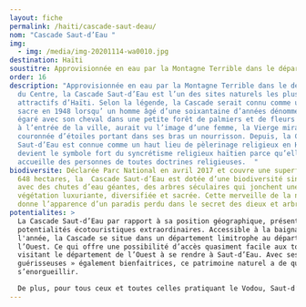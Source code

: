 ```yaml
---
layout: fiche
permalink: /haiti/cascade-saut-deau/
nom: "Cascade Saut-d’Eau "
img:
  - img: /media/img-20201114-wa0010.jpg
destination: Haïti
soustitre: Approvisionnée en eau par la Montagne Terrible dans le département du Centre
order: 16
description: "Approvisionnée en eau par la Montagne Terrible dans le département
  du Centre, la Cascade Saut-d’Eau est l’un des sites naturels les plus
  attractifs d’Haïti. Selon la légende, la Cascade serait connu comme un site
  sacre en 1948 lorsqu’ un homme âgé d’une soixantaine d’années dénommé Fortuné,
  égaré avec son cheval dans une petite forêt de palmiers et de fleurs sauvages
  à l’entrée de la ville, aurait vu l’image d’une femme, la Vierge miracle,
  couronnée d’étoiles portant dans ses bras un nourrisson. Depuis, la Cascade
  Saut-d’Eau est connue comme un haut lieu de pèlerinage religieux en Haïti et
  devient le symbole fort du syncrétisme religieux haïtien parce qu’elle
  accueille des personnes de toutes doctrines religieuses.  "
biodiversite: Déclarée Parc National en avril 2017 et couvre une superficie de
  648 hectares, la  Cascade Saut-d’Eau est dotée d’une biodiversité singulière
  avec des chutes d’eau géantes, des arbres séculaires qui jonchent une
  végétation luxuriante, diversifiée et sacrée. Cette merveille de la nature
  donne l’apparence d’un paradis perdu dans le secret des dieux et arbres.
potentialites: >
  La Cascade Saut-d’Eau par rapport à sa position géographique, présente des
  potentialités écotouristiques extraordinaires. Accessible à la baignade toute
  l'année, la Cascade se situe dans un département limitrophe au département de
  l’Ouest. Ce qui offre une possibilité d’accès quasiment facile aux touristes
  visitant le département de l’Ouest à se rendre à Saut-d’Eau. Avec ses eaux «
  guérisseuses » également bienfaitrices, ce patrimoine naturel a de quoi
  s’enorgueillir.

  De plus, pour tous ceux et toutes celles pratiquant le Vodou, Saut-d’Eau est une destination incontournable, un lieu de pèlerinages où les croyants viennent chaque année s’adresser aux esprits qui habitent cet espace notamment Erzulie, la déesse de l'amour dans le panthéon vodou. Il faut souligner que la fête patronale de ce paradis sacré est célébrée du 08 au 16 juillet chaque année et attire plus de 200 000 visiteurs et pèlerins qui viennent en quête de purification du corps et de l’âme dans ses eaux fraiches.
---
```

